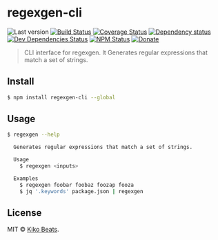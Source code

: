 # regexgen-cli

![Last version](https://img.shields.io/github/tag/Kikobeats/regexgen-cli.svg?style=flat-square)
[![Build Status](https://img.shields.io/travis/Kikobeats/regexgen-cli/master.svg?style=flat-square)](https://travis-ci.org/Kikobeats/regexgen-cli)
[![Coverage Status](https://img.shields.io/coveralls/Kikobeats/regexgen-cli.svg?style=flat-square)](https://coveralls.io/github/Kikobeats/regexgen-cli)
[![Dependency status](https://img.shields.io/david/Kikobeats/regexgen-cli.svg?style=flat-square)](https://david-dm.org/Kikobeats/regexgen-cli)
[![Dev Dependencies Status](https://img.shields.io/david/dev/Kikobeats/regexgen-cli.svg?style=flat-square)](https://david-dm.org/Kikobeats/regexgen-cli#info=devDependencies)
[![NPM Status](https://img.shields.io/npm/dm/regexgen-cli.svg?style=flat-square)](https://www.npmjs.org/package/regexgen-cli)
[![Donate](https://img.shields.io/badge/donate-paypal-blue.svg?style=flat-square)](https://paypal.me/Kikobeats)

> CLI interface for regexgen. It Generates regular expressions that match a set of strings.

## Install

```bash
$ npm install regexgen-cli --global
```

## Usage

```bash
$ regexgen --help

  Generates regular expressions that match a set of strings.

  Usage
    $ regexgen <inputs>

  Examples
    $ regexgen foobar foobaz foozap fooza
    $ jq '.keywords' package.json | regexgen

```

## License

MIT © [Kiko Beats](https://github.com/Kikobeats).
